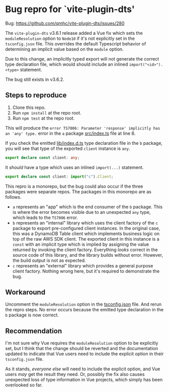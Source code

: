 # Bug repro for `vite-plugin-dts'

Bug: https://github.com/qmhc/vite-plugin-dts/issues/280

The `vite-plugin-dts` v3.6.1 release added a Vue fix which sets the `moduleResolution` option to `Node10` if it's not explicitly set in the `tsconfig.json` file. This overrides the default Typescript behavior of determining an implicit value based on the `module` option.

Due to this change, an implicitly typed export will not generate the correct type declaration file, which would should include an inlined `import("<id>").<type>` statement.

The bug still exists in v3.6.2.

## Steps to reproduce

1. Clone this repo.
2. Run `npm install` at the repo root.
3. Run `npm test` at the repo root.

This will produce the `error TS7006: Parameter 'response' implicitly has an 'any' type.` error in the `a` package [src/index.ts](packages/a/src/index.ts) file at line 8.

If you check the emitted [lib/index.d.ts](packages/b/lib/index.d.ts) type declaration file in the `b` package, you will see that type of the exported `client` instance is `any`.

```ts
export declare const client: any;
```

It _should_ have a type which uses an inlined `import(...)` statement.

```ts
export declare const client: import("c").Client;
```

This repro is a monorepo, but the bug could also occur if the three packages were separate repos. The packages in this monorepo are as follows.

- `a` represents an "app" which is the end consumer of the `b` package. This is where the error becomes visible due to an unexpected `any` type, which leads to the `TS7006` error.
- `b` represents an "internal" library which uses the client factory of the `c` package to export pre-configured client instances. In the original case, this was a DynamoDB Table client which implements business logic on top of the raw AWS SDK client. The exported client in this instance is a `const` with an implicit type which is implied by assigning the value returned by invoking the client factory. Everything _looks_ correct in the source code of this library, and the library builds without error. However, the build output is not as expected.
- `c` represents an "external" library which provides a general purpose client factory. Nothing wrong here, but it's required to demonstrate the bug.

## Workaround

Uncomment the `moduleResolution` option in the [tsconfig.json](tsconfig.json) file. And rerun the repro steps. No error occurs because the emitted type declaration in the `b` package is now correct.

## Recommendation

I'm not sure why Vue requires the `moduleResolution` option to be explicitly set, but I think that the change should be reverted and the documentation updated to indicate that Vue users need to include the explicit option in their `tsconfig.json` file.

As it stands, _everyone else_ will need to include the explicit option, and Vue users _may_ get the result they need. Or, possibly the fix also causes unexpected loss of type information in Vue projects, which simply has been overlooked so far.